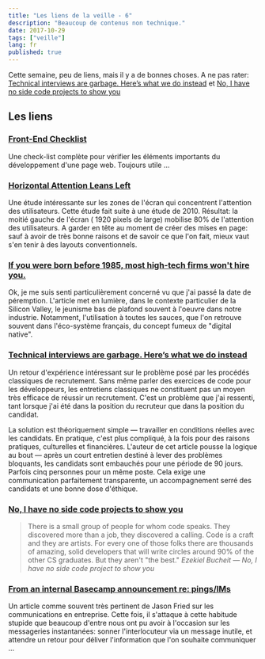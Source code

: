 ```yaml
---
title: "Les liens de la veille - 6"
description: "Beaucoup de contenus non technique."
date: 2017-10-29
tags: ["veille"]
lang: fr
published: true
---
```


Cette semaine, peu de liens, mais il y a de bonnes choses. A ne pas rater: [Technical interviews are garbage. Here’s what we do instead](https://be.helpful.com/https-medium-com-fnthawar-helpful-technical-interviews-are-garbage-dc5d9aee5acd) et [No, I have no side code projects to show you](https://www.codementor.io/ezekielbuchheit/no-i-have-no-side-code-projects-to-show-you-cz1tyhgdz)


## Les liens

### [Front-End Checklist](http://frontendchecklist.com/)

Une check-list complète pour vérifier les éléments importants du développement d'une page web. Toujours utile &hellip;

### [Horizontal Attention Leans Left](https://www.nngroup.com/articles/horizontal-attention-leans-left/)

Une étude intéressante sur les zones de l'écran qui concentrent l'attention des utilisateurs. Cette étude fait suite à une étude de 2010. Résultat: la moitié gauche de l'écran ( 1920 pixels de large) mobilise 80% de l'attention des utilisateurs. A garder en tête au moment de créer des mises en page: sauf à avoir de très bonne raisons et de savoir ce que l'on fait, mieux vaut s'en tenir à des layouts conventionnels.

### [If you were born before 1985, most high-tech firms won't hire you.](https://www.inc.com/geoffrey-james/the-unforgivable-sin-in-silicon-valley-being-gen-x.html)

Ok, je me suis senti particulièrement concerné vu que j'ai passé la date de péremption. L'article met en lumière, dans le contexte particulier de la Silicon Valley, le jeunisme bas de plafond souvent à l'oeuvre dans notre industrie. Notamment, l'utilisation à toutes les sauces, que l'on retrouve souvent dans l'éco-système français, du concept fumeux de "digital native".

### [Technical interviews are garbage. Here’s what we do instead](https://be.helpful.com/https-medium-com-fnthawar-helpful-technical-interviews-are-garbage-dc5d9aee5acd)

Un retour d'expérience intéressant sur le problème posé par les procédés classiques de recrutement. Sans même parler des exercices de code pour les développeurs, les entretiens classiques ne constituent pas un moyen très efficace de réussir un recrutement. C'est un problème que j'ai ressenti, tant lorsque j'ai été dans la position du recruteur que dans la position du candidat.

La solution est théoriquement simple — travailler en conditions réelles avec les candidats. En pratique, c'est plus compliqué, à la fois pour des raisons pratiques, culturelles et financières. L'auteur de cet article pousse la logique au bout — après un court entretien destiné à lever des problèmes bloquants, les candidats sont embauchés pour une période de 90 jours. Parfois cinq personnes pour un même poste. Cela exige une communication parfaitement transparente, un accompagnement serré des candidats et une bonne dose d'éthique.

### [No, I have no side code projects to show you](https://www.codementor.io/ezekielbuchheit/no-i-have-no-side-code-projects-to-show-you-cz1tyhgdz)

>There is a small group of people for whom code speaks. They discovered more than a job, they discovered a calling. Code is a craft and they are artists. For every one of those folks there are thousands of amazing, solid developers that will write circles around 90% of the other CS graduates. But they aren't "the best."
><cite>Ezekiel Bucheit — No, I have no side code project to show you</cite>

### [From an internal Basecamp announcement re: pings/IMs](https://m.signalvnoise.com/from-an-internal-basecamp-announcement-re-pings-ims-e0f61ec9e3bd)

Un article comme souvent très pertinent de Jason Fried sur les communications en entreprise. Cette fois, il s'attaque à cette habitude stupide que beaucoup d'entre nous ont pu avoir à l'occasion sur les messageries instantanées: sonner l'interlocuteur via un message inutile, et attendre un retour pour déliver l'information que l'on souhaite communiquer &hellip; 


